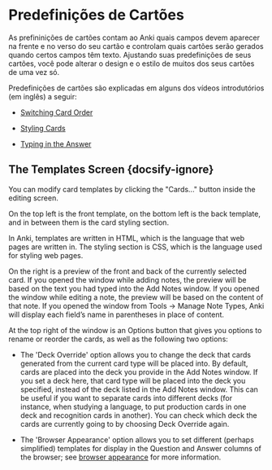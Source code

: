 # Predefinições de Cartões

As prefininições de cartões contam ao Anki quais campos devem aparecer na frente e no
verso do seu cartão e controlam quais cartões serão gerados quando certos campos têm texto.
Ajustando suas predefinições de seus cartões, você pode alterar o design e o estilo de muitos
dos seus cartões de uma vez só.

Predefinições de cartões são explicadas em alguns dos vídeos introdutórios (em inglês) a seguir:

-   [Switching Card
    Order](http://www.youtube.com/watch?v=DnbKwHEQ1mA&yt:cc=on)

-   [Styling Cards](http://www.youtube.com/watch?v=F1j1Zx0mXME&yt:cc=on)

-   [Typing in the
    Answer](http://www.youtube.com/watch?v=5tYObQ3ocrw&yt:cc=on)

## The Templates Screen {docsify-ignore}

You can modify card templates by clicking the "Cards..." button inside the
editing screen.

On the top left is the front template, on the bottom left is the back
template, and in between them is the card styling section.

In Anki, templates are written in HTML, which is the language that web
pages are written in. The styling section is CSS, which is the language
used for styling web pages.

On the right is a preview of the front and back of the currently
selected card. If you opened the window while adding notes, the preview
will be based on the text you had typed into the Add Notes window. If
you opened the window while editing a note, the preview will be based on
the content of that note. If you opened the window from Tools → Manage
Note Types, Anki will display each field’s name in parentheses in place
of content.

At the top right of the window is an Options button that gives you
options to rename or reorder the cards, as well as the following two
options:

-   The 'Deck Override' option allows you to change the deck that cards
    generated from the current card type will be placed into. By
    default, cards are placed into the deck you provide in the Add Notes
    window. If you set a deck here, that card type will be placed into
    the deck you specified, instead of the deck listed in the Add Notes
    window. This can be useful if you want to separate cards into
    different decks (for instance, when studying a language, to put
    production cards in one deck and recognition cards in another). You
    can check which deck the cards are currently going to by choosing
    Deck Override again.

-   The 'Browser Appearance' option allows you to set different (perhaps
    simplified) templates for display in the Question and Answer columns
    of the browser; see [browser appearance](templates/styling.md#browser-appearance) for more
    information.
